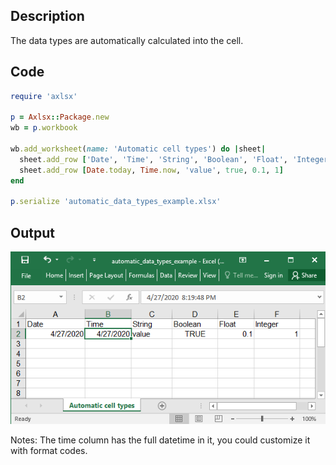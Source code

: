 ## Description

The data types are automatically calculated into the cell.

## Code

```ruby
require 'axlsx'

p = Axlsx::Package.new
wb = p.workbook

wb.add_worksheet(name: 'Automatic cell types') do |sheet|
  sheet.add_row ['Date', 'Time', 'String', 'Boolean', 'Float', 'Integer']
  sheet.add_row [Date.today, Time.now, 'value', true, 0.1, 1]
end

p.serialize 'automatic_data_types_example.xlsx'
```

## Output

![Output](images/automatic_data_types_example.png "Output")

Notes: The time column has the full datetime in it, you could customize it with format codes.
